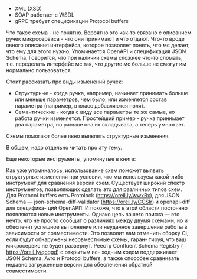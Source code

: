 * XML (XSD)
*  SOAP работает с WSDL
* gRPC требует спецификации Protocol buffers

Что такое схема - не понятно. Вероятно это как-то связано с описанием ручек микросервиса - что они принимают и что отдают. Что-то вроде явного описания интерфейса, которое позволяет понять, что мс делает, что ему для этого нужно. Упоминается OpenAPI и спецификация JSON Schema. Говорится, что при наличии схемы сложнее что-то сломать, т.е. переделать интерфейс мс так, что другие мс больше не смогут им нормально пользоваться.

Стоит рассказать про виды изменений ручек:

* Структурные - когда ручка, например, начинает принимать больше или меньше параметров, чем было, или изменяется состав параметра (например, в класс добавляются поля).
* Семантические - когда с виду все параметры те же самые, но работа ручки изменяется. Простейший пример - ручка принимает два параметра, но раньше она их складывала, а теперь умножает.

Схемы помогают более явно выявлять структурные изменения.

В общем, надо отдельно читать про эту тему.

Еще некоторые инструменты, упомянутые в книге:

Как уже упоминалось, использование схем
поможет выявить структурные изменения при условии, что мы используем
какой-либо инструмент для сравнения версий схем. Существует широкий
спектр инструментов, позволяющих сделать это для различных типов схем.
Для Protocol buffers есть Protolock (https://oreil.ly/wwxBx), для JSON Schema —
json-schema-diff-validator (https://oreil.ly/COSIr) и openapi-diff для специфика-
ций OpenAPI1. И похоже, что в этой области постоянно появляются новые
инструменты. Однако цель вашего поиска — это нечто, что не просто сообщит
о различиях между двумя схемами, но и обеспечит успешное выполнение или
неудачное завершение работы в зависимости от совместимости. Это позволит
вам отменить сборку CI, если будут обнаружены несовместимые схемы, гаран-
тируя, что ваш микросервис не будет развернут.
Реестр Confluent Schema Registry ( https://oreil.ly/qcggd) с открытым ис-
ходным кодом поддерживает JSON Schema, Avro и Protocol buffers, а также
способен сравнивать недавно загруженные версии для обеспечения обратной
совместимости.